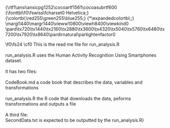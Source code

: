{\rtf1\ansi\ansicpg1252\cocoartf1561\cocoasubrtf600
{\fonttbl\f0\fswiss\fcharset0 Helvetica;}
{\colortbl;\red255\green255\blue255;}
{\*\expandedcolortbl;;}
\margl1440\margr1440\vieww10800\viewh8400\viewkind0
\pard\tx720\tx1440\tx2160\tx2880\tx3600\tx4320\tx5040\tx5760\tx6480\tx7200\tx7920\tx8640\pardirnatural\partightenfactor0

\f0\fs24 \cf0 This is the read me file for run_analysis.R\
\
run_analysis.R uses the Human Activity Recognition Using Smartphones dataset.\
\
It has two files:\
\
CodeBook.md a code book that describes the data, variables and transformations\
\
run_analysis.R the R code that downloads the data, peforms transformations and outputs a file\
\
A third file:\
SecondData.txt is expected to be outputted by the run_analysis.R}